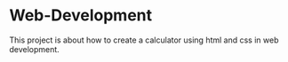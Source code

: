 # Web-Development
This project is about how to create a calculator using html and css in web development.
